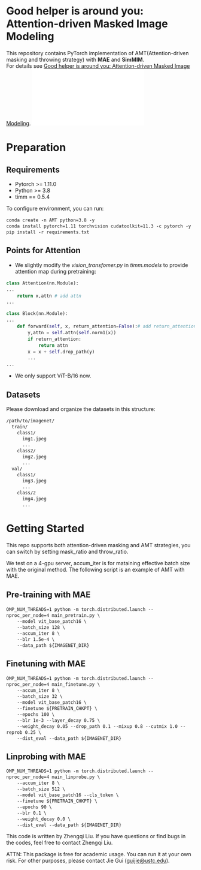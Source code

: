 # Good helper is around you: Attention-driven Masked Image Modeling

This repository contains PyTorch implementation of AMT(Attention-driven masking and throwing strategy) with **MAE** and **SimMIM**.  
For details see [Good helper is around you: Attention-driven Masked Image Modeling](http://arxiv.org/abs/2211.15362).
![AMT](./AMT.pdf)

# Preparation 
## Requirements
* Pytorch >= 1.11.0
* Python >= 3.8
* timm == 0.5.4

To configure environment, you can run:
```
conda create -n AMT python=3.8 -y
conda install pytorch=1.11 torchvision cudatoolkit=11.3 -c pytorch -y
pip install -r requirements.txt
```
## Points for Attention 
* We slightly modify the *vision_transfomer.py* in *timm.models* to provide attention map during pretraining:
```python 
class Attention(nn.Module):
...
    return x,attn # add attn 
...
```
```python
class Block(nn.Module):
...
    def forward(self, x, return_attention=False):# add return_attention as a flag
        y,attn = self.attn(self.norm1(x))
        if return_attention:
            return attn
        x = x + self.drop_path(y)
        ...
...
```
* We only support ViT-B/16 now.



## Datasets
Please download and organize the datasets in this structure:
```
/path/to/imagenet/
  train/
    class1/
      img1.jpeg
      ...
    class2/
      img2.jpeg
      ...
  val/
    class1/
      img3.jpeg
      ...
    class/2
      img4.jpeg
      ...
```




# Getting Started
This repo supports both attention-driven masking and AMT strategies, you can switch by setting mask_ratio and throw_ratio.


We test on a 4-gpu server, accum_iter is for mataining effective batch size with the original method. The following script is an example of AMT with MAE.

## Pre-training with MAE
```
OMP_NUM_THREADS=1 python -m torch.distributed.launch --nproc_per_node=4 main_pretrain.py \
    --model vit_base_patch16 \
    --batch_size 128 \
    --accum_iter 8 \
    --blr 1.5e-4 \
    --data_path ${IMAGENET_DIR}
```

## Finetuning with MAE

```
OMP_NUM_THREADS=1 python -m torch.distributed.launch --nproc_per_node=4 main_finetune.py \
    --accum_iter 8 \
    --batch_size 32 \
    --model vit_base_patch16 \
    --finetune ${PRETRAIN_CHKPT} \
    --epochs 100 \
    --blr 1e-3 --layer_decay 0.75 \
    --weight_decay 0.05 --drop_path 0.1 --mixup 0.8 --cutmix 1.0 --reprob 0.25 \
    --dist_eval --data_path ${IMAGENET_DIR}
```

## Linprobing with MAE

```
OMP_NUM_THREADS=1 python -m torch.distributed.launch --nproc_per_node=4 main_linprobe.py \
    --accum_iter 8 \
    --batch_size 512 \
    --model vit_base_patch16 --cls_token \
    --finetune ${PRETRAIN_CHKPT} \
    --epochs 90 \
    --blr 0.1 \
    --weight_decay 0.0 \
    --dist_eval --data_path ${IMAGENET_DIR}
```

This code is written by Zhengqi Liu. If you have questions or find bugs in the codes, feel free to contact Zhengqi Liu. 

ATTN: This package is free for academic usage. You can run it at your own risk. For other purposes, please contact Jie Gui (guijie@ustc.edu).
